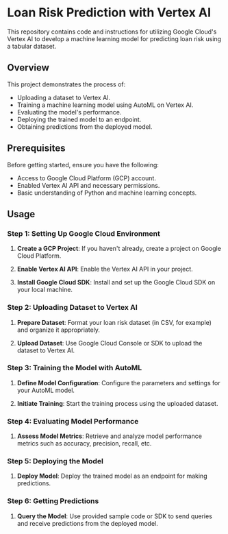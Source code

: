 # Loan Risk Prediction with Vertex AI

This repository contains code and instructions for utilizing Google Cloud's Vertex AI to develop a machine learning model for predicting loan risk using a tabular dataset.

## Overview

This project demonstrates the process of:

- Uploading a dataset to Vertex AI.
- Training a machine learning model using AutoML on Vertex AI.
- Evaluating the model's performance.
- Deploying the trained model to an endpoint.
- Obtaining predictions from the deployed model.


## Prerequisites

Before getting started, ensure you have the following:

- Access to Google Cloud Platform (GCP) account.
- Enabled Vertex AI API and necessary permissions.
- Basic understanding of Python and machine learning concepts.

## Usage

### Step 1: Setting Up Google Cloud Environment

1. **Create a GCP Project**: If you haven't already, create a project on Google Cloud Platform.

2. **Enable Vertex AI API**: Enable the Vertex AI API in your project.

3. **Install Google Cloud SDK**: Install and set up the Google Cloud SDK on your local machine.

### Step 2: Uploading Dataset to Vertex AI

1. **Prepare Dataset**: Format your loan risk dataset (in CSV, for example) and organize it appropriately.

2. **Upload Dataset**: Use Google Cloud Console or SDK to upload the dataset to Vertex AI.

### Step 3: Training the Model with AutoML

1. **Define Model Configuration**: Configure the parameters and settings for your AutoML model.

2. **Initiate Training**: Start the training process using the uploaded dataset.

### Step 4: Evaluating Model Performance

1. **Assess Model Metrics**: Retrieve and analyze model performance metrics such as accuracy, precision, recall, etc.

### Step 5: Deploying the Model

1. **Deploy Model**: Deploy the trained model as an endpoint for making predictions.

### Step 6: Getting Predictions

1. **Query the Model**: Use provided sample code or SDK to send queries and receive predictions from the deployed model.


